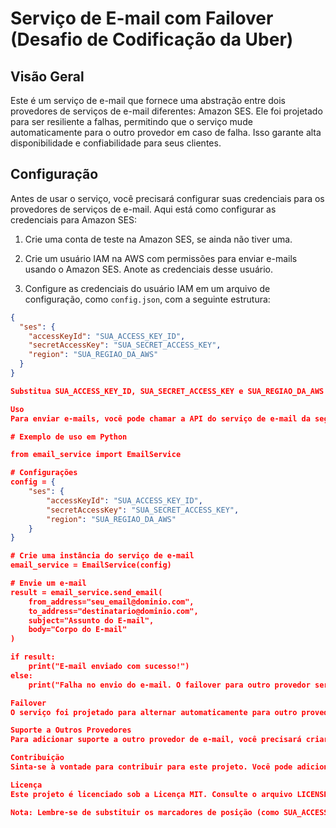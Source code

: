 # Serviço de E-mail com Failover (Desafio de Codificação da Uber)

## Visão Geral
Este é um serviço de e-mail que fornece uma abstração entre dois provedores de serviços de e-mail diferentes: Amazon SES. Ele foi projetado para ser resiliente a falhas, permitindo que o serviço mude automaticamente para o outro provedor em caso de falha. Isso garante alta disponibilidade e confiabilidade para seus clientes.

## Configuração

Antes de usar o serviço, você precisará configurar suas credenciais para os provedores de serviços de e-mail. Aqui está como configurar as credenciais para Amazon SES:

1. Crie uma conta de teste na Amazon SES, se ainda não tiver uma.

2. Crie um usuário IAM na AWS com permissões para enviar e-mails usando o Amazon SES. Anote as credenciais desse usuário.

3. Configure as credenciais do usuário IAM em um arquivo de configuração, como `config.json`, com a seguinte estrutura:

```json
{
  "ses": {
    "accessKeyId": "SUA_ACCESS_KEY_ID",
    "secretAccessKey": "SUA_SECRET_ACCESS_KEY",
    "region": "SUA_REGIAO_DA_AWS"
  }
}

Substitua SUA_ACCESS_KEY_ID, SUA_SECRET_ACCESS_KEY e SUA_REGIAO_DA_AWS pelas suas próprias informações.

Uso
Para enviar e-mails, você pode chamar a API do serviço de e-mail da seguinte maneira:

# Exemplo de uso em Python

from email_service import EmailService

# Configurações
config = {
    "ses": {
        "accessKeyId": "SUA_ACCESS_KEY_ID",
        "secretAccessKey": "SUA_SECRET_ACCESS_KEY",
        "region": "SUA_REGIAO_DA_AWS"
    }
}

# Crie uma instância do serviço de e-mail
email_service = EmailService(config)

# Envie um e-mail
result = email_service.send_email(
    from_address="seu_email@dominio.com",
    to_address="destinatario@dominio.com",
    subject="Assunto do E-mail",
    body="Corpo do E-mail"
)

if result:
    print("E-mail enviado com sucesso!")
else:
    print("Falha no envio do e-mail. O failover para outro provedor será tentado automaticamente.")

Failover
O serviço foi projetado para alternar automaticamente para outro provedor de e-mail em caso de falha na entrega do e-mail. Não é necessário fazer nada manualmente. O serviço fará a troca automaticamente e tentará enviar o e-mail novamente.

Suporte a Outros Provedores
Para adicionar suporte a outro provedor de e-mail, você precisará criar uma classe que implemente a mesma interface usada para o Amazon SES. Isso permitirá que o serviço de e-mail funcione com vários provedores de e-mail.

Contribuição
Sinta-se à vontade para contribuir para este projeto. Você pode adicionar suporte a mais provedores de e-mail, melhorar o tratamento de erros ou adicionar recursos adicionais.

Licença
Este projeto é licenciado sob a Licença MIT. Consulte o arquivo LICENSE para obter detalhes.

Nota: Lembre-se de substituir os marcadores de posição (como SUA_ACCESS_KEY_ID e SUA_SECRET_ACCESS_KEY) pelas informações reais e de fornecer detalhes específicos sobre o outro provedor de e-mail que você deseja suportar.



